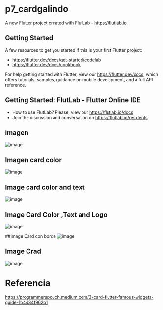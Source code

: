 # p7_cardgalindo

A new Flutter project created with FlutLab - https://flutlab.io

## Getting Started

A few resources to get you started if this is your first Flutter project:

- https://flutter.dev/docs/get-started/codelab
- https://flutter.dev/docs/cookbook

For help getting started with Flutter, view our
https://flutter.dev/docs, which offers tutorials,
samples, guidance on mobile development, and a full API reference.

## Getting Started: FlutLab - Flutter Online IDE

- How to use FlutLab? Please, view our https://flutlab.io/docs
- Join the discussion and conversation on https://flutlab.io/residents

## imagen 
![image](https://github.com/user-attachments/assets/1292d10f-fc22-427f-b6b8-38126b31f2c0)

## Imagen card color
![image](https://github.com/user-attachments/assets/14f778f5-f4fd-4100-bef9-3cc37ba6625a)

## Image card color and text
![image](https://github.com/user-attachments/assets/423f5bbd-e122-449b-8913-0ac6eb722fb7)

## Image Card Color ,Text and Logo
![image](https://github.com/user-attachments/assets/9caa626d-eb50-44eb-b472-ea57f3e86ccc)

##Image Card con borde
![image](https://github.com/user-attachments/assets/5be8a25f-643d-42a8-b02e-58a549349cf6)

## Image Crad 
![image](https://github.com/user-attachments/assets/020256c0-3253-419c-821c-504f4a85b0e3)

# Referencia 
https://programmerspouch.medium.com/3-card-flutter-famous-widgets-guide-1b4434f962b1
